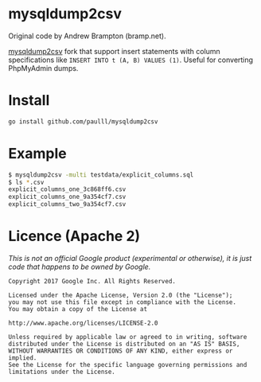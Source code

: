 # mysqldump2csv
Original code by Andrew Brampton (bramp.net).

[mysqldump2csv](https://github.com/bramp/mysqldump2csv) fork that support insert statements with column specifications like `INSERT INTO t (A, B) VALUES (1)`. Useful for converting PhpMyAdmin dumps.

# Install
```sh
go install github.com/paulll/mysqldump2csv
```

# Example
```sh
$ mysqldump2csv -multi testdata/explicit_columns.sql
$ ls *.csv
explicit_columns_one_3c868ff6.csv 
explicit_columns_one_9a354cf7.csv 
explicit_columns_two_9a354cf7.csv
```

# Licence (Apache 2)

*This is not an official Google product (experimental or otherwise), it is just
code that happens to be owned by Google.*

```
Copyright 2017 Google Inc. All Rights Reserved.

Licensed under the Apache License, Version 2.0 (the "License");
you may not use this file except in compliance with the License.
You may obtain a copy of the License at

http://www.apache.org/licenses/LICENSE-2.0

Unless required by applicable law or agreed to in writing, software
distributed under the License is distributed on an "AS IS" BASIS,
WITHOUT WARRANTIES OR CONDITIONS OF ANY KIND, either express or implied.
See the License for the specific language governing permissions and
limitations under the License.
```